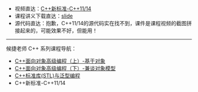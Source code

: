 + 视频直达：[C++新标准-C++11/14](https://www.bilibili.com/video/BV1Rp4y1n7fb)
+ 课程讲义下载直达：[slide](slide/)
+ 源代码直达：抱歉，C++11/14的源代码实在找不到，课件是课程视频的截图拼接起来的，可能效果不好，但能用！

----

候捷老师 C++ 系列课程导航：

+ [C++面向对象高级编程（上）-基于对象](../C++-OOPBase1-HouJie/)
+ [C++面向对象高级编程（下）-兼谈对象模型](../C++-OOPBase2-HouJie/)
+ [C++标准库(STL)与泛型编程](../C++-STL-HouJie/)
+ C++新标准-C++11/14
